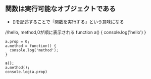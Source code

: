## 関数は実行可能なオブジェクトである

- ()を記述することで「関数を実行する」という意味になる

//hello, method,0が順に表示される
    function a() {
      console.log('hello')
    }
    
    a.prop = 0;
    a.method = function() {
      console.log('method');
    }
    
    a();
    a.method();
    console.log(a.prop)
